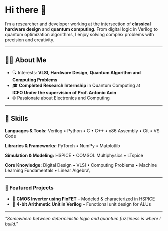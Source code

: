 # Hi there 👋

I’m a researcher and developer working at the intersection of **classical hardware design** and **quantum computing**.
From digital logic in Verilog to quantum optimization algorithms, I enjoy solving complex problems with precision and creativity.

---

## 👩‍💻 About Me

* 🔍 Interests: **VLSI**, **Hardware Design**, **Quantum Algorithm and Computing Problems**
* 🎓 **Completed Research Internship** in Quantum Computing at **ICFO Under the supervision of Prof. Antonio Acin**
* 🌐 Passionate about Electronics and Computing 

---

## 🧰 Skills

**Languages & Tools:**
Verilog • Python • C • C++ • x86 Assembly • Git • VS Code

**Libraries & Frameworks:**
PyTorch • NumPy • Matplotlib

**Simulation & Modeling:**
HSPICE • COMSOL Multiphysics • LTspice

**Core Knowledge:**
Digital Design • VLSI • Computing Problems • Machine Learning Fundamentals • Linear Algebra\\

---


### 📌 Featured Projects

- 🔬 **CMOS Inverter using FinFET** – Modeled & characterized in HSPICE
- 🔢 **4-bit Arithmetic Unit in Verilog** – Functional unit design for ALUs

---

*"Somewhere between deterministic logic and quantum fuzziness is where I build."*

